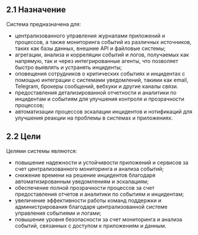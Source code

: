 ## 2.1 Назначение

Система предназначена для:

*   централизованного управления журналами приложений и процессов, а также мониторинга событий из различных источников, таких как базы данных, внешние API и файловые системы;
*   агрегации, анализа и корреляции событий и логов, получаемых как напрямую, так и через интегрированные агенты, что позволяет быстро выявлять и устранять инциденты;
*   оповещения сотрудников о критических событиях и инцидентах с помощью интеграции с системами уведомлений, такими как email, Telegram, брокеры сообщений, вебхуки и другие каналы связи.
*   предоставления детализированной отчетности и аналитики по инцидентам и событиям для улучшения контроля и прозрачности процессов;
*   автоматизации процессов эскалации инцидентов и нотификаций для улучшения реакции на проблемы в системах и приложениях.

## 2.2 Цели

Целями системы являются:

*   повышение надежности и устойчивости приложений и сервисов за счет централизованного мониторинга и анализа событий;
*   снижение времени на решение инцидентов благодаря автоматизированным уведомлениям и эскалациям;
*   обеспечение полной прозрачности процессов за счет предоставления отчетов и аналитики по событиям и инцидентам;
*   увеличение эффективности работы команд поддержки и администрирования благодаря централизованной системе управления событиями и логами;
*   повышение уровня безопасности за счет мониторинга и анализа событий, связанных с доступом к приложениям и данным.